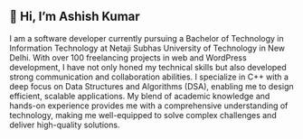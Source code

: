 👋 Hi, I’m Ashish Kumar
-
I am a software developer currently pursuing a Bachelor of Technology in Information Technology at Netaji Subhas University of Technology in New Delhi. With over 100 freelancing projects in web and WordPress development, I have not only honed my technical skills but also developed strong communication and collaboration abilities. I specialize in C++ with a deep focus on Data Structures and Algorithms (DSA), enabling me to design efficient, scalable applications. My blend of academic knowledge and hands-on experience provides me with a comprehensive understanding of technology, making me well-equipped to solve complex challenges and deliver high-quality solutions.
